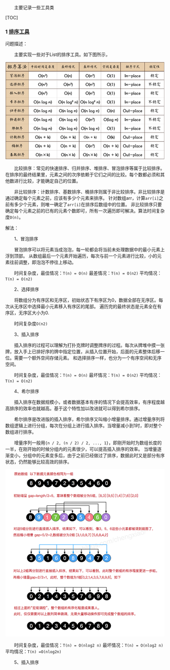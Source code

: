 　　主要记录一些工具类

[TOC]

### 1 [排序工具](../java/com/ckm/tools/SortTool.java)
问题描述：

　　主要实现一些对于List的排序工具。如下图所示，

![排序算法时间空间复杂度汇总](images/sort-tools-1.png)

　　比较排序：常见的快速排序、归并排序、堆排序、冒泡排序等属于比较排序。
在排序的最终结果里，元素之间的次序依赖于它们之间的比较。每个数都必须和其他数进行比较，才能确定自己的位置。

　　非比较排序：计数排序、基数排序、桶排序则属于非比较排序。非比较排序是通过确定每个元素之前，应该有多少个元素来排序。
针对数组arr，计算`arr[i]`之前有多少个元素，则唯一确定了`arr[i]`在排序后数组中的位置。
非比较排序只要确定每个元素之前的已有的元素个数即可，所有一次遍历即可解决。算法时间复杂度`O(n)`。

解法：

　　1、冒泡排序

　　冒泡排序可以将元素当成泡泡，每一轮都会将当前未处理数据中的最小元素上浮到顶部。
从数组最后一个元素开始遍历，每次与前一个元素进行比较，小的元素往前调整，即泡泡不停往上移动。

　　时间复杂度，最佳情况：`T(n) = O(n)`   最差情况：`T(n) = O(n2)`   平均情况：`T(n) = O(n2)`

　　2、选择排序

　　将数组分为有序区和无序区，初始状态下有序区为0，数据全部在无序区。每次从无序区中选择最小元素移入有序区的尾部。
遍历完的最终状态是元素全在有序区，无序区大小为0.

　　时间复杂度`O(n2)`

　　3、插入排序

　　插入排序的过程可以理解为打扑克牌时调整牌序的过程。每次从牌堆中摸一张牌，放入手上已排好序的牌中指定位置，从插入位置开始，后面的元素整体后移一位。需要一个额外空间存储元素。
和选择排序一样，也分为一个有序空间和无序空间。

　　时间复杂度，最佳情况：`T(n) = O(n)`   最坏情况：`T(n) = O(n2)`   平均情况：`T(n) = O(n2)`

　　4、希尔排序

　　插入排序在数据规模小，或者数据基本有序的情况下会提高效率，有序程度越高排序的效率也就越高。基于这个特性加以改进就可以得到希尔排序。

　　希尔排序是改进版的插入排序，希尔排序又叫缩小增量排序。通过增量序列将数组逻辑上进行分组，每次在分组上进行插入排序。当增量减小到1时，即对整个数组进行排序。

　　增量序列一般用`{n / 2, (n / 2) / 2, ..., 1}`，即刚开始时为数组长度的一半，在刚开始的时候分组内的元素很少，可以提高插入排序的效率。
当增量逐渐变小，分组中的元素变多后，由于之前已经做过了排序，数据此时又是部分有序状态，仍然能够比较高效的排序。

![希尔排序示意图](images/sort-tools-2.png)

　　时间复杂度，最佳情况：`T(n) = O(nlog2 n)`  最坏情况：`T(n) = O(nlog2 n)`  平均情况：`T(n) =O(nlog2n)`

　　5、插入排序